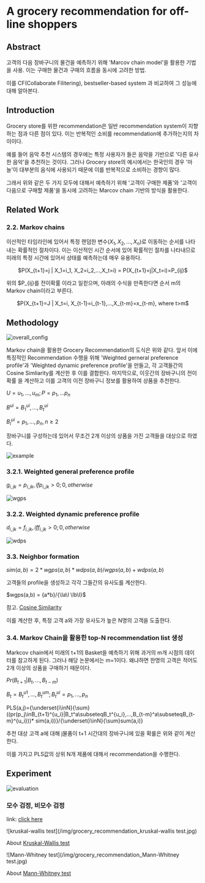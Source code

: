 # A grocery recommendation for off-line shoppers

## Abstract
고객의 다음 장바구니의 물건을 예측하기 위해 'Marcov chain model'을 활용한 기법을 사용. 이는 구매한 물건과 구매의 흐름을 동시에 고려한 방법.

이를 CF(Collaborate Filitering), bestseller-based system 과 비교하여 그 성능에 대해 알아본다.

## Introduction
Grocery store를 위한 recommendation은 일반 recommendation system이 지향하는 점과 다른 점이 있다. 이는 반복적인 소비를 recommendation에 추가하는지의 차이이다. 

예를 들어 음악 추천 시스템의 경우에는 특정 사용자가 들은 음악을 기반으로 '다른 유사한 음악'을 추천하는 것이다. 그러나 Grocery store의 예시에서는 한국인의 경우 '마늘'이 대부분의 음식에 사용되기 때문에 이를 반복적으로 소비하는 경향이 많다. 

그래서 위와 같은 두 가지 모두에 대해서 예측하기 위해 '고객이 구매한 제품'와 '고객이 다음으로 구매할 제품'을 동시에 고려하는 Marcov chain 기반의 방식을 활용한다.

## Related Work
### 2.2. Markov chains
이산적인 타임라인에 있어서 특정 랜덤한 변수($X_1, X_2, ..., X_n$)로 이동하는 순서를 나타내는 확률적인 절차이다. 이는 이산적인 시간 순서에 있어 확률적인 절차를 나타내므로 미래의 특정 시간에 있어서 상태를 예측하는데 매우 유용하다.

<div align="center" style="margin-top:15px">$P(X_{t+1}=j | X_1=i_1, X_2=i_2,...,X_t=i) = P(X_{t+1}=j|X_t=i)=P_{ij}$</div> 

위의 $P_{ij}를 전이확률 이라고 일컫으며, 아래의 수식을 만족한다면 순서 m의 Markov chain이라고 부른다.

<div align="center" style="margin-top:15px">$P(X_{t+1}=J | X_t=i, X_{t-1}=i_{t-1},...,X_{t-m}=x_{t-m}, where t>m$</div> 


## Methodology

![overall_config](/img/grocery_recommendation_overall_config.jpg)

Markov chain을 활용한 Grocery Recommendation의 도식은 위와 같다. 앞서 이에 특징적인 Recommendation 수행을 위해 'Weighted gerneral preference profile'과 'Weighted dynamic preference profile'을 만들고, 각 고객들간의 Cosine Simliarity를 계산한 후 이를 결합한다. 마지막으로, 이웃간의 장바구니의 전이확률 을 계산하고 이를 고객의 이전 장바구니 정보를 활용하여 상품을 추천한다.

$U={u_1,...,u_m}; P={p_1,...p_n}$

$B^{ui}={B_1^{ui},...,B_t^{ui}}$ 

$B_l^{ui}={p_1,...,p_n}, n\ge2$

장바구니를 구성하는데 있어서 무조건 2개 이상의 상품을 가진 고객들을 대상으로 하였다. 

![example](/img/grocery_recommendation_example.jpg)

### 3.2.1. Weighted general preference profile
$g_{i,jk} = p_{i,jk}, if p_{i,jk}> 0 ; 0, otherwise$

![wgps](/img/grocery_recommendation_weighted_general_preference_profile.jpg)

### 3.2.2. Weighted dynamic preference profile
$d_{i,jk} = f_{i,jk}, if f_{i,jk}> 0 ; 0, otherwise$

![wdps](/img/grocery_recommendation_weighted_dynamic_preference_profile.jpg)

### 3.3. Neighbor formation

$sim(a,b) = {2*wgps(a,b)*wdps(a,b)}/{wgps(a,b)+wdps(a,b)}$

고객들의 profile을 생성하고 각각 그들간의 유사도를 계산한다. 

$wgps(a,b) = {a*b}/{\Ia\I \Ib\I}$

참고. <a href="https://neo4j.com/docs/graph-algorithms/current/labs-algorithms/cosine/">Cosine Similarity<a>

이를 계산한 후, 특정 고객 a와 가장 유사도가 높은 N명의 고객을 도출한다.

### 3.4. Markov Chain을 활용한 top-N recommendation list 생성

Markcov chain에서 미래의 t+1의 Basket을 예측하기 위해 과거의 m개 시점의 데이터를 참고하게 된다. 그러나 해당 논문에서는 m=1이다. 왜냐하면 한명의 고객은 적어도 2개 이상의 상품을 구매하기 때문이다.

$Pr(B_{t+1}|B_t,...,B_{t-m})$

$B_t={B_t^{u1},...,B_t^{um}}; B_t^{ui}={p_1,...,p_n}$

PLS(a,j)={\underset{i\inN}{\sum}((pr(p_j\inB_{t+1}^{u_i}|B_t^a\subseteqB_t^{u_i},...,B_{t-m}^a\subseteqB_{t-m}^{u_i}))* sim(a,i))}/{\underset{i\inN}{\sum}sum(a,i)}

추천 대상 고객 a에 대해 j물품이 t+1 시간대의 장바구니에 있을 확룰은 위와 같이 계산한다.

이를 가지고 PLS값의 상위 N개 제품에 대해서 recommendation을 수행한다.

## Experiment

![evaluation](/img/grocery_recommendation_evaluation.jpg)

### 모수 검정, 비모수 검정
link: <a href="https://qlclinic.com/62">click here</a>

![kruskal-wallis test](/img/grocery_recommendation_kruskal-wallis test.jpg)

About <a href="https://nate9389.tistory.com/1688">Kruskal-Wallis test</a>

![Mann-Whitney test](/img/grocery_recommendation_Mann-Whitney test.jpg)

About <a href="https://nate9389.tistory.com/1689?category=1044821">Mann-Whitney test</a>
